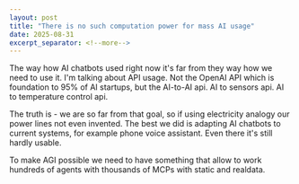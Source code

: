```yaml
---
layout: post
title: "There is no such computation power for mass AI usage"
date: 2025-08-31
excerpt_separator: <!--more-->
---
```


The way how AI chatbots used right now it's far from they way how we need to use it. I'm talking about API usage. Not the OpenAI API which is foundation to 95% of AI startups, but the AI-to-AI api. AI to sensors api. AI to temperature control api.

The truth is - we are so far from that goal, so if using electricity analogy our power lines not even invented. The best we did is adapting AI chatbots to current systems, for example phone voice assistant. Even there it's still hardly usable.

To make AGI possible we need to have something that allow to work hundreds of agents with thousands of MCPs with static and realdata.
